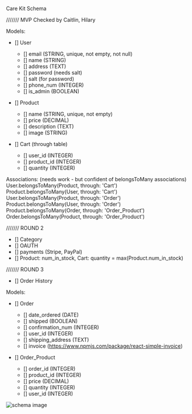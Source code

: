 Care Kit Schema

/////// MVP
Checked by Caitlin, Hilary

Models:
- [] User
  - [] email (STRING, unique, not empty, not null)
  - [] name (STRING)
  - [] address (TEXT)
  - [] password (needs salt)
  - [] salt (for password)
  - [] phone_num (INTEGER)
  - [] is_admin (BOOLEAN)

- [] Product
  - [] name (STRING, unique, not empty)
  - [] price (DECIMAL)
  - [] description (TEXT)
  - [] image (STRING)

- [] Cart (through table)
  - [] user_id (INTEGER)
  - [] product_id (INTEGER)
  - [] quantity (INTEGER)

Associations: (needs work - but confident of belongsToMany associations)
User.belongsToMany(Product, through: 'Cart')
Product.belongsToMany(User, through: 'Cart')
User.belongsToMany(Product, through: 'Order')
Product.belongsToMany(User, through: 'Order')
Product.belongsToMany(Order, through: 'Order_Product')
Order.belongsToMany(Product, through: 'Order_Product')


/////// ROUND 2
- [] Category
- [] OAUTH
- [] payments (Stripe, PayPal)
- [] Product: num_in_stock, Cart: quantity = max(Product.num_in_stock)

/////// ROUND 3
- [] Order History

Models:
- [] Order
  - [] date_ordered (DATE)
  - [] shipped (BOOLEAN)
  - [] confirmation_num (INTEGER)
  - [] user_id (INTEGER)
  - [] shipping_address (TEXT)
  - [] invoice (https://www.npmjs.com/package/react-simple-invoice)

- [] Order_Product
  - [] order_id (INTEGER)
  - [] product_id (INTEGER)
  - [] price (DECIMAL)
  - [] quantity (INTEGER)
  - [] user_id (INTEGER)

<img
  src="https://drive.google.com/file/d/1J-dOnU9l1kukAp4G6QJMglQU6uH_ZI0Z/view"
  alt="schema image"
/>

